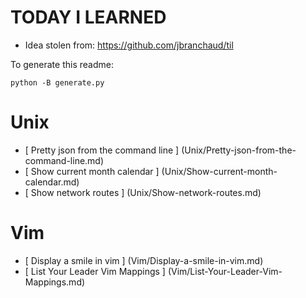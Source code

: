 # TODAY I LEARNED

* Idea stolen from: https://github.com/jbranchaud/til

To generate this readme:

    python -B generate.py

# Unix

* [ Pretty json from the command line ] (Unix/Pretty-json-from-the-command-line.md)
* [ Show current month calendar ] (Unix/Show-current-month-calendar.md)
* [ Show network routes ] (Unix/Show-network-routes.md)

# Vim

* [ Display a smile in vim ] (Vim/Display-a-smile-in-vim.md)
* [ List Your Leader Vim Mappings ] (Vim/List-Your-Leader-Vim-Mappings.md)

